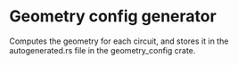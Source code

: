 # Geometry config generator

Computes the geometry for each circuit, and stores it in the autogenerated.rs file in the geometry_config crate.
